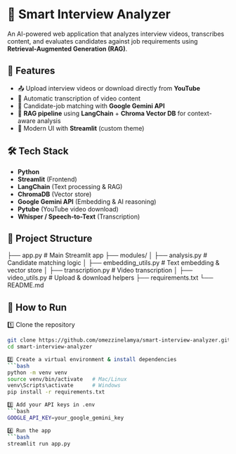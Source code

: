# 🎯 Smart Interview Analyzer

An AI-powered web application that analyzes interview videos, transcribes content, and evaluates candidates against job requirements using **Retrieval-Augmented Generation (RAG)**.

## 📌 Features
- 📤 Upload interview videos or download directly from **YouTube**
- 📝 Automatic transcription of video content
- 🤖 Candidate-job matching with **Google Gemini API**
- 🧠 **RAG pipeline** using **LangChain** + **Chroma Vector DB** for context-aware analysis
- 🎨 Modern UI with **Streamlit** (custom theme)

## 🛠 Tech Stack
- **Python**
- **Streamlit** (Frontend)
- **LangChain** (Text processing & RAG)
- **ChromaDB** (Vector store)
- **Google Gemini API** (Embedding & AI reasoning)
- **Pytube** (YouTube video download)
- **Whisper / Speech-to-Text** (Transcription)

## 📂 Project Structure
├── app.py # Main Streamlit app
├── modules/
│ ├── analysis.py # Candidate matching logic
│ ├── embedding_utils.py # Text embedding & vector store
│ ├── transcription.py # Video transcription
│ ├── video_utils.py # Upload & download helpers
├── requirements.txt
└── README.md

## 🚀 How to Run

1️⃣ Clone the repository
```bash
git clone https://github.com/omezzinelamya/smart-interview-analyzer.git
cd smart-interview-analyzer

2️⃣ Create a virtual environment & install dependencies
```bash
python -m venv venv
source venv/bin/activate   # Mac/Linux
venv\Scripts\activate      # Windows
pip install -r requirements.txt

3️⃣ Add your API keys in .env
```bash
GOOGLE_API_KEY=your_google_gemini_key

4️⃣ Run the app
```bash
streamlit run app.py

